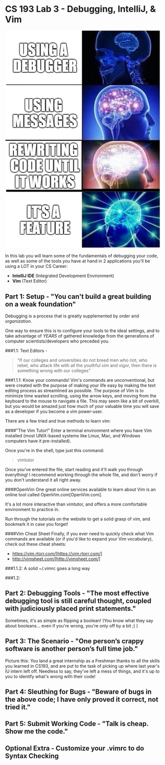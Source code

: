 # CS 193 Lab 3 - Debugging, IntelliJ, & Vim
![](./images/debug_meme.png)

In this lab you will learn some of the fundamentals of debugging your code, as well as some of the tools you have at hand in 2 applications you'll be using a LOT in your CS Career:
- **IntelliJ IDE** (Integrated Development Environment)
- **Vim** (Text Editor)


## Part 1: Setup - "You can't build a great building on a weak foundation"

Debugging is a process that is greatly supplemented by _order_ and _organization_.

One way to ensure this is to configure your tools to the ideal settings, and to
take advantage of *YEARS* of gathered knowledge from the generations of computer 
scientists/developers who preceded you. 

###1.1: Text Editors - 

>"If our colleges and universities do not breed men who riot, who rebel, who attack life with all the youthful *vim* and vigor, then there is something wrong with our colleges"

###1.1.1: Know your commands! 
Vim's commands are unconventional, but were created with the purpose of making your life easy by making the text editing process as streamlined as possible. The purpose of Vim is to minimize time wasted scrolling, using the arrow keys, and moving from the keyboard to the mouse to navigate a file. 
This may seem like a bit of overkill, but you would be amazed just how much of your valuable time you will save as a developer if you become a vim power-user. 

There are a few tried and true methods to learn vim:

####"The Vim Tutor!"
Enter a terminal environment where you have Vim installed (most UNIX-based systems like Linux, Mac, and Windows computers have it pre-installed).

Once you're in the shell, type just this command:
>vimtutor

Once you've entered the file, start reading and it'll walk you through everything! I recommend working through the whole file, and don't worry if you don't understand it all right away.

####OpenVim
One great online services available to learn about Vim is an online tool called OpenVim.com[OpenVim.com].

It's a lot more interactive than vimtutor, and offers a more comfortable environment to practice in.

Run through the tutorials on the website to get a solid grasp of vim, and bookmark it in case you forget!

####Vim Cheat Sheet
Finally, if you ever need to quickly check what Vim commands are available (or if you'd like to expand your Vim vocabulary), check out these cheat sheets: 
- https://vim.rtorr.com/[https://vim.rtorr.com/]
- http://vimsheet.com/[http://vimsheet.com/]

###1.1.2: A solid ~/.vimrc goes a long way



###1.2: 

## Part 2: Debugging Tools - "The most effective debugging tool is still careful thought, coupled with judiciously placed print statements."


Sometimes, it's as simple as flipping a boolean! (You know what they say about
booleans... even if you're wrong, you're only off by a bit ;) )


## Part 3: The Scenario - "One person’s crappy software is another person’s full time job."
Picture this: You land a great internship as a Freshman thanks to all the skills
you learned in CS193, and are put to the task of picking up where last year's 
 IU intern left off. Needless to say, they've left a mess of things, and it's
 up to you to identify what's wrong with their code! 

## Part 4: Sleuthing for Bugs - "Beware of bugs in the above code; I have only proved it correct, not tried it."

## Part 5: Submit Working Code - "Talk is cheap. Show me the code."

## Optional Extra - Customize your .vimrc to do Syntax Checking

